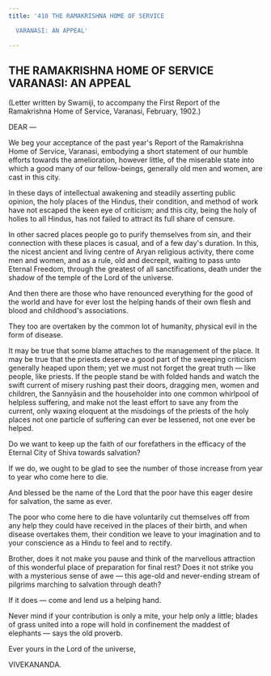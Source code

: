 ```yaml
---
title: '410 THE RAMAKRISHNA HOME OF SERVICE

  VARANASI: AN APPEAL'

---
```

  

## THE RAMAKRISHNA HOME OF SERVICE VARANASI: AN APPEAL

(Letter written by Swamiji, to accompany the First Report of the
Ramakrishna Home of Service, Varanasi, February, 1902.)

DEAR —

We beg your acceptance of the past year's Report of the Ramakrishna Home
of Service, Varanasi, embodying a short statement of our humble efforts
towards the amelioration, however little, of the miserable state into
which a good many of our fellow-beings, generally old men and women, are
cast in this city.

In these days of intellectual awakening and steadily asserting public
opinion, the holy places of the Hindus, their condition, and method of
work have not escaped the keen eye of criticism; and this city, being
the holy of holies to all Hindus, has not failed to attract its full
share of censure.

In other sacred places people go to purify themselves from sin, and
their connection with these places is casual, and of a few day's
duration. In this, the nicest ancient and living centre of Aryan
religious activity, there come men and women, and as a rule, old and
decrepit, waiting to pass unto Eternal Freedom, through the greatest of
all sanctifications, death under the shadow of the temple of the Lord of
the universe.

And then there are those who have renounced everything for the good of
the world and have for ever lost the helping hands of their own flesh
and blood and childhood's associations.

They too are overtaken by the common lot of humanity, physical evil in
the form of disease.

It may be true that some blame attaches to the management of the place.
It may be true that the priests deserve a good part of the sweeping
criticism generally heaped upon them; yet we must not forget the great
truth — like people, like priests. If the people stand be with folded
hands and watch the swift current of misery rushing past their doors,
dragging men, women and children, the Sannyāsin and the householder into
one common whirlpool of helpless suffering, and make not the least
effort to save any from the current, only waxing eloquent at the
misdoings of the priests of the holy places not one particle of
suffering can ever be lessened, not one ever be helped.

Do we want to keep up the faith of our forefathers in the efficacy of
the Eternal City of Shiva towards salvation?

If we do, we ought to be glad to see the number of those increase from
year to year who come here to die.

And blessed be the name of the Lord that the poor have this eager desire
for salvation, the same as ever.

The poor who come here to die have voluntarily cut themselves off from
any help they could have received in the places of their birth, and when
disease overtakes them, their condition we leave to your imagination and
to your conscience as a Hindu to feel and to rectify.

Brother, does it not make you pause and think of the marvellous
attraction of this wonderful place of preparation for final rest? Does
it not strike you with a mysterious sense of awe — this age-old and
never-ending stream of pilgrims marching to salvation through death?

If it does — come and lend us a helping hand.

Never mind if your contribution is only a mite, your help only a little;
blades of grass united into a rope will hold in confinement the maddest
of elephants — says the old proverb.

Ever yours in the Lord of the universe,

VIVEKANANDA.